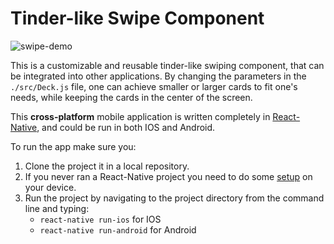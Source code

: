 # Tinder-like Swipe Component

![swipe-demo](https://cloud.githubusercontent.com/assets/8977795/25770340/023d8236-3201-11e7-8caa-8a7bf5626e31.gif)

This is a customizable and reusable tinder-like swiping component, that can be integrated into other applications. By changing
the parameters in the `./src/Deck.js` file, one can achieve smaller or larger cards to fit one's needs, while keeping the cards in the center of the screen. 

This **cross-platform** mobile application is written completely in [React-Native](https://facebook.github.io/react-native/), and could be run in both IOS and Android. 

To run the app make sure you:

1. Clone the project it in a local repository.
1. If you never ran a React-Native project you need to do some [setup](https://facebook.github.io/react-native/docs/getting-started.html) on your device.
1. Run the project by navigating to the project directory from the command line and typing:
    * `react-native run-ios` for IOS
    * `react-native run-android` for Android
